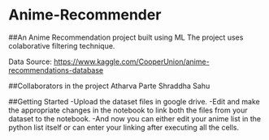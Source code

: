 # Anime-Recommender
##An Anime Recommendation project built using ML
The project uses colaborative filtering technique.

Data Source: https://www.kaggle.com/CooperUnion/anime-recommendations-database

##Collaborators in the project
Atharva Parte
Shraddha Sahu

##Getting Started
-Upload the dataset files in google drive.
-Edit and make the appropriate changes in the notebook to link both the files from your dataset to the notebook.
-And now you can either edit your anime list in the python list itself or can enter your linking after executing all the cells.
